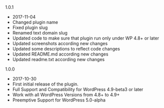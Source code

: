1.0.1

* 2017-11-04
 * Changed plugin name
 * Fixed plugin slug
 * Renamed text domain slug
 * Updated code to make sure that plugin run only under WP 4.8+ or later
 * Updated screenshots according new changes
 * Updated some descriptions to reflect code changes
 * Updated README.md according new changes
 * Updated readme.txt according new changes

1.0.0

* 2017-10-30
 * First initial release of the plugin.
 * Full Support and Compatibility for WordPress 4.9-beta3 or later
 * Work with all WordPress Versions from 4.8+ to 4.9+
 * Preemptive Support for WordPress 5.0-alpha
